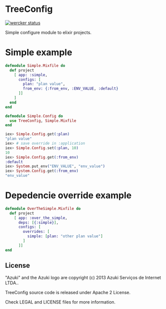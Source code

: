 # TreeConfig

[![wercker status](https://app.wercker.com/status/dc725198718b8086571586de58fd2b0e/m "wercker status")](https://app.wercker.com/project/bykey/dc725198718b8086571586de58fd2b0e)

Simple configure module to elixir projects.

# Simple example

```elixir
defmodule Simple.Mixfile do
  def project
    [ app: :simple,
      configs: [
        plan: "plan value",
        from_env: {:from_env, :ENV_VALUE, :default}
      ]]
    ]
  end
end

defmodule Simple.Config do
  use TreeConfig, Simple.Mixfile
end
```

```elixir
iex> Simple.Config.get(:plan)
"plan value"
iex> # save override in :application
iex> Simple.Config.set(:plan, 10)
10
iex> Simple.Config.get(:from_env)
:default
iex> System.put_env("ENV_VALUE", "env_value")
iex> System.Config.get(:from_env)
"env_value"
```

# Depedencie override example

```elixir
defmodule OverTheSimple.Mixfile do
  def project
    [ app: :over_the_simple,
      deps: [{:simple}],
      configs: [
        overrides: [
          simple: [plan: "other plan value"]
        ]
      ]]
end
```

## License

"Azuki" and the Azuki logo are copyright (c) 2013 Azuki Serviços de Internet LTDA..

TreeConfig source code is released under Apache 2 License.

Check LEGAL and LICENSE files for more information.
